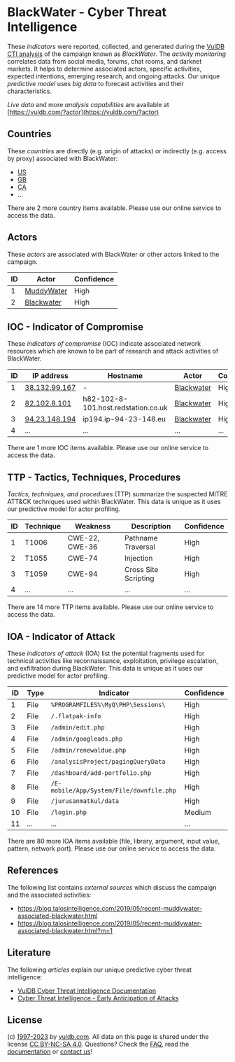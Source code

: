 # BlackWater - Cyber Threat Intelligence

These _indicators_ were reported, collected, and generated during the [VulDB CTI analysis](https://vuldb.com/?kb.cti) of the campaign known as _BlackWater_. The _activity monitoring_ correlates data from social media, forums, chat rooms, and darknet markets. It helps to determine associated actors, specific activities, expected intentions, emerging research, and ongoing attacks. Our unique _predictive model_ uses _big data_ to forecast activities and their characteristics.

_Live data_ and more _analysis capabilities_ are available at [https://vuldb.com/?actor](https://vuldb.com/?actor)

## Countries

These _countries_ are directly (e.g. origin of attacks) or indirectly (e.g. access by proxy) associated with BlackWater:

* [US](https://vuldb.com/?country.us)
* [GB](https://vuldb.com/?country.gb)
* [CA](https://vuldb.com/?country.ca)
* ...

There are 2 more country items available. Please use our online service to access the data.

## Actors

These _actors_ are associated with BlackWater or other actors linked to the campaign.

ID | Actor | Confidence
-- | ----- | ----------
1 | [MuddyWater](https://vuldb.com/?actor.muddywater) | High
2 | [Blackwater](https://vuldb.com/?actor.blackwater) | High

## IOC - Indicator of Compromise

These _indicators of compromise_ (IOC) indicate associated network resources which are known to be part of research and attack activities of BlackWater.

ID | IP address | Hostname | Actor | Confidence
-- | ---------- | -------- | ----- | ----------
1 | [38.132.99.167](https://vuldb.com/?ip.38.132.99.167) | - | [Blackwater](https://vuldb.com/?actor.blackwater) | High
2 | [82.102.8.101](https://vuldb.com/?ip.82.102.8.101) | h82-102-8-101.host.redstation.co.uk | [Blackwater](https://vuldb.com/?actor.blackwater) | High
3 | [94.23.148.194](https://vuldb.com/?ip.94.23.148.194) | ip194.ip-94-23-148.eu | [Blackwater](https://vuldb.com/?actor.blackwater) | High
4 | ... | ... | ... | ...

There are 1 more IOC items available. Please use our online service to access the data.

## TTP - Tactics, Techniques, Procedures

_Tactics, techniques, and procedures_ (TTP) summarize the suspected MITRE ATT&CK techniques used within BlackWater. This data is unique as it uses our predictive model for actor profiling.

ID | Technique | Weakness | Description | Confidence
-- | --------- | -------- | ----------- | ----------
1 | T1006 | CWE-22, CWE-36 | Pathname Traversal | High
2 | T1055 | CWE-74 | Injection | High
3 | T1059 | CWE-94 | Cross Site Scripting | High
4 | ... | ... | ... | ...

There are 14 more TTP items available. Please use our online service to access the data.

## IOA - Indicator of Attack

These _indicators of attack_ (IOA) list the potential fragments used for technical activities like reconnaissance, exploitation, privilege escalation, and exfiltration during BlackWater. This data is unique as it uses our predictive model for actor profiling.

ID | Type | Indicator | Confidence
-- | ---- | --------- | ----------
1 | File | `%PROGRAMFILES%\MyQ\PHP\Sessions\` | High
2 | File | `/.flatpak-info` | High
3 | File | `/admin/edit.php` | High
4 | File | `/admin/googleads.php` | High
5 | File | `/admin/renewaldue.php` | High
6 | File | `/analysisProject/pagingQueryData` | High
7 | File | `/dashboard/add-portfolio.php` | High
8 | File | `/E-mobile/App/System/File/downfile.php` | High
9 | File | `/jurusanmatkul/data` | High
10 | File | `/login.php` | Medium
11 | ... | ... | ...

There are 80 more IOA items available (file, library, argument, input value, pattern, network port). Please use our online service to access the data.

## References

The following list contains _external sources_ which discuss the campaign and the associated activities:

* https://blog.talosintelligence.com/2019/05/recent-muddywater-associated-blackwater.html
* https://blog.talosintelligence.com/2019/05/recent-muddywater-associated-blackwater.html?m=1

## Literature

The following _articles_ explain our unique predictive cyber threat intelligence:

* [VulDB Cyber Threat Intelligence Documentation](https://vuldb.com/?kb.cti)
* [Cyber Threat Intelligence - Early Anticipation of Attacks](https://www.scip.ch/en/?labs.20201022)

## License

(c) [1997-2023](https://vuldb.com/?kb.changelog) by [vuldb.com](https://vuldb.com/?kb.about). All data on this page is shared under the license [CC BY-NC-SA 4.0](https://creativecommons.org/licenses/by-nc-sa/4.0/). Questions? Check the [FAQ](https://vuldb.com/?kb.faq), read the [documentation](https://vuldb.com/?kb) or [contact us](https://vuldb.com/?contact)!

